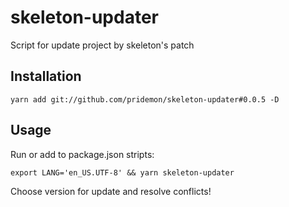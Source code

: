 # skeleton-updater
Script for update project by skeleton's patch

## Installation
`yarn add git://github.com/pridemon/skeleton-updater#0.0.5 -D`

## Usage
Run or add to package.json stripts:

`export LANG='en_US.UTF-8' && yarn skeleton-updater`

Choose version for update and resolve conflicts!
